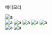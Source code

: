 <a href="https://www.medimory.com" style="text-decoration:none;">메디모리</a>



![a](https://img.shields.io/badge/Windows-0078D6?style=for-the-badge&logo=windows&logoColor=white)
<br/>
![a](https://img.shields.io/badge/HTML5-E34F26?style=for-the-badge&logo=html5&logoColor=white)
![a](https://img.shields.io/badge/CSS3-1572B6?style=for-the-badge&logo=css3&logoColor=white)
![a](https://img.shields.io/badge/JavaScript-F7DF1E?style=for-the-badge&logo=JavaScript&logoColor=white)
![a](https://img.shields.io/badge/Node.js-43853D?style=for-the-badge&logo=node.js&logoColor=white)
![a](https://img.shields.io/badge/React-20232A?style=for-the-badge&logo=react&logoColor=61DAFB)
<br/>
![a](https://img.shields.io/badge/Amazon_AWS-232F3E?style=for-the-badge&logo=amazon-aws&logoColor=white)
![a](https://img.shields.io/badge/Amazon%20DynamoDB-4053D6?style=for-the-badge&logo=Amazon%20DynamoDB&logoColor=white)
